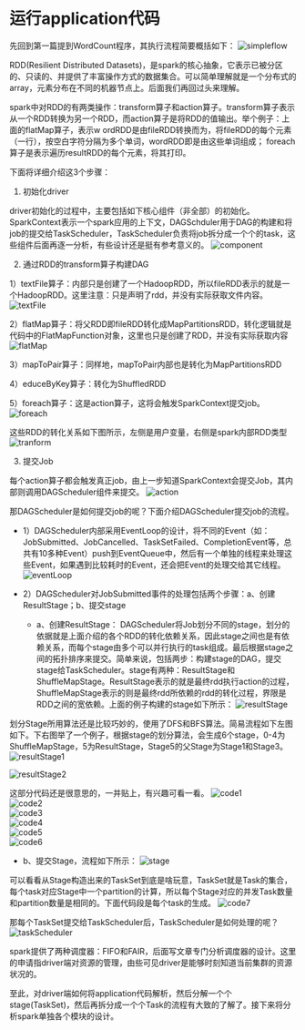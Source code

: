# 运行application代码

先回到第一篇提到WordCount程序，其执行流程简要概括如下：
![simpleflow](https://github.com/wbear1/spark_blog/blob/master/img/runapp/simpleflow.png)

RDD(Resilient Distributed Datasets)，是spark的核心抽象，它表示已被分区的、只读的、并提供了丰富操作方式的数据集合。可以简单理解就是一个分布式的array，元素分布在不同的机器节点上。后面我们再回过头来理解。

spark中对RDD的有两类操作：transform算子和action算子。transform算子表示从一个RDD转换为另一个RDD，而action算子是将RDD的值输出。举个例子：上面的flatMap算子，表示w ordRDD是由fileRDD转换而为，将fileRDD的每个元素（一行），按空白字符分隔为多个单词，wordRDD即是由这些单词组成；
foreach算子是表示遍历resultRDD的每个元素，将其打印。

下面将详细介绍这3个步骤：

1. 初始化driver

driver初始化的过程中，主要包括如下核心组件（非全部）的初始化。SparkContext表示一个spark应用的上下文，DAGSchduler用于DAG的构建和将job的提交给TaskScheduler，TaskScheduler负责将job拆分成一个个的task，这些组件后面再逐一分析，有些设计还是挺有参考意义的。
![component](https://github.com/wbear1/spark_blog/blob/master/img/runapp/component.png)

2. 通过RDD的transform算子构建DAG

1）textFile算子：内部只是创建了一个HadoopRDD，所以fileRDD表示的就是一个HadoopRDD。这里注意：只是声明了rdd，并没有实际获取文件内容。
![textFile](https://github.com/wbear1/spark_blog/blob/master/img/runapp/textFile.png)

2）flatMap算子：将父RDD即fileRDD转化成MapPartitionsRDD，转化逻辑就是代码中的FlatMapFunction对象，这里也只是创建了RDD，并没有实际获取内容
![flatMap](https://github.com/wbear1/spark_blog/blob/master/img/runapp/flatMap.png)

3）mapToPair算子：同样地，mapToPair内部也是转化为MapPartitionsRDD

4）educeByKey算子：转化为ShuffledRDD

5）foreach算子：这是action算子，这将会触发SparkContext提交job。
![foreach](https://github.com/wbear1/spark_blog/blob/master/img/runapp/foreach.png)

这些RDD的转化关系如下图所示，左侧是用户变量，右侧是spark内部RDD类型
![tranform](https://github.com/wbear1/spark_blog/blob/master/img/runapp/transform.png)

3. 提交Job

每个action算子都会触发真正job，由上一步知道SparkContext会提交Job，其内部则调用DAGScheduler组件来提交。
![action](https://github.com/wbear1/spark_blog/blob/master/img/runapp/action.png)

那DAGScheduler是如何提交job的呢？下面介绍DAGScheduler提交job的流程。
- 1）DAGScheduler内部采用EventLoop的设计，将不同的Event（如：JobSubmitted、JobCancelled、TaskSetFailed、CompletionEvent等，总共有10多种Event）push到EventQueue中，然后有一个单独的线程来处理这些Event，如果遇到比较耗时的Event，还会把Event的处理交给其它线程。
![eventLoop](https://github.com/wbear1/spark_blog/blob/master/img/runapp/eventLoop.png)

- 2）DAGScheduler对JobSubmitted事件的处理包括两个步骤：a、创建ResultStage；b、提交stage
  - a、创建ResultStage： DAGScheduler将Job划分不同的stage，划分的依据就是上面介绍的各个RDD的转化依赖关系，因此stage之间也是有依赖关系，而每个stage由多个可以并行执行的task组成。最后根据stage之间的拓扑排序来提交。简单来说，包括两步：构建stage的DAG，提交stage给TaskScheduler。stage有两种：ResultStage和ShuffleMapStage。ResultStage表示的就是最终rdd执行action的过程，ShuffleMapStage表示的则是最终rdd所依赖的rdd的转化过程，界限是RDD之间的宽依赖。上面的例子构建的stage如下所示：
![resultStage](https://github.com/wbear1/spark_blog/blob/master/img/runapp/resultStage.png)  

划分Stage所用算法还是比较巧妙的，使用了DFS和BFS算法。简易流程如下左图如下。下右图举了一个例子，根据stage的划分算法，会生成6个stage，0-4为ShuffleMapStage，5为ResultStage，Stage5的父Stage为Stage1和Stage3。
![resultStage1](https://github.com/wbear1/spark_blog/blob/master/img/runapp/resultStage1.png)  

![resultStage2](https://github.com/wbear1/spark_blog/blob/master/img/runapp/resultStage2.png)  

这部分代码还是很意思的，一并贴上，有兴趣可看一看。
![code1](https://github.com/wbear1/spark_blog/blob/master/img/runapp/code1.png)  
![code2](https://github.com/wbear1/spark_blog/blob/master/img/runapp/code2.png)  
![code3](https://github.com/wbear1/spark_blog/blob/master/img/runapp/code3.png)  
![code4](https://github.com/wbear1/spark_blog/blob/master/img/runapp/code4.png)  
![code5](https://github.com/wbear1/spark_blog/blob/master/img/runapp/code5.png)  
![code6](https://github.com/wbear1/spark_blog/blob/master/img/runapp/code6.png)  

  - b、提交Stage，流程如下所示：
![stage](https://github.com/wbear1/spark_blog/blob/master/img/runapp/stage.png)

可以看看从Stage构造出来的TaskSet到底是啥玩意，TaskSet就是Task的集合，每个task对应Stage中一个partition的计算，所以每个Stage对应的并发Task数量和partition数量是相同的。下面代码段是每个task的生成。
![code7](https://github.com/wbear1/spark_blog/blob/master/img/runapp/code7.png)  

那每个TaskSet提交给TaskScheduler后，TaskScheduler是如何处理的呢？
![taskScheduler](https://github.com/wbear1/spark_blog/blob/master/img/runapp/taskScheduler.png)

spark提供了两种调度器：FIFO和FAIR，后面写文章专门分析调度器的设计。这里的申请指driver端对资源的管理，由些可见driver是能够时刻知道当前集群的资源状况的。

至此，对driver端如何将application代码解析，然后分解一个个stage(TaskSet)，然后再拆分成一个个Task的流程有大致的了解了。接下来将分析spark单独各个模块的设计。

